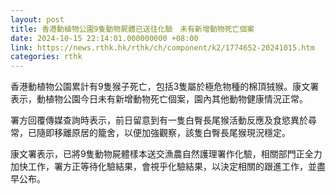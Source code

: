 ```yaml
---
layout: post
title: 香港動植物公園9隻動物屍體已送往化驗　未有新增動物死亡個案
date: 2024-10-15 22:14:01.000000000 +08:00
link: https://news.rthk.hk/rthk/ch/component/k2/1774652-20241015.htm
categories: rthk
---
```


香港動植物公園累計有9隻猴子死亡，包括3隻屬於極危物種的棉頂狨猴。康文署表示，動植物公園今日未有新增動物死亡個案，園內其他動物健康情況正常。

署方回覆傳媒查詢時表示，前日留意到有一隻白臀長尾猴活動反應及食慾異於尋常，已隨即移離原居的籠舍，以便加強觀察，該隻白臀長尾猴現況穩定。

康文署表示，已將9隻動物屍體樣本送交漁農自然護理署作化驗，相關部門正全力加快工作，署方正等待化驗結果，會視乎化驗結果，以決定相關的跟進工作，並盡早公布。
